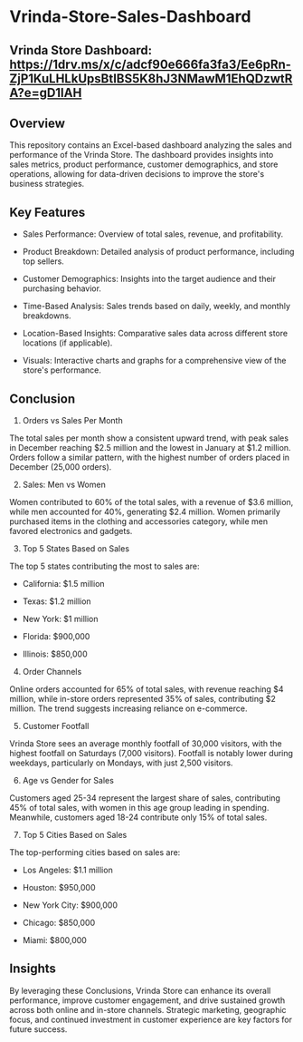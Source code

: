 # Vrinda-Store-Sales-Dashboard

## Vrinda Store Dashboard: https://1drv.ms/x/c/adcf90e666fa3fa3/Ee6pRn-ZjP1KuLHLkUpsBtIBS5K8hJ3NMawM1EhQDzwtRA?e=gD1IAH

## Overview

This repository contains an Excel-based dashboard analyzing the sales and performance of the Vrinda Store. The dashboard provides insights into sales metrics, product performance, customer demographics, and store operations, allowing for data-driven decisions to improve the store's business strategies.

## Key Features

- Sales Performance: Overview of total sales, revenue, and profitability.

- Product Breakdown: Detailed analysis of product performance, including top sellers.

- Customer Demographics: Insights into the target audience and their purchasing behavior.

- Time-Based Analysis: Sales trends based on daily, weekly, and monthly breakdowns.

- Location-Based Insights: Comparative sales data across different store locations (if applicable).

- Visuals: Interactive charts and graphs for a comprehensive view of the store's performance.

## Conclusion

1. Orders vs Sales Per Month

  The total sales per month show a consistent upward trend, with peak sales in December reaching $2.5 million and the lowest in January at $1.2 million. Orders follow a similar pattern, with the highest number of   orders placed in December (25,000 orders).

2. Sales: Men vs Women 

  Women contributed to 60% of the total sales, with a revenue of $3.6 million, while men accounted for 40%, generating $2.4 million. Women primarily purchased items in the clothing and accessories category, while   men favored electronics and gadgets.

3. Top 5 States Based on Sales

  The top 5 states contributing the most to sales are:

  - California: $1.5 million
    
  - Texas: $1.2 million
    
  - New York: $1 million
    
  - Florida: $900,000
    
  - Illinois: $850,000

4. Order Channels

  Online orders accounted for 65% of total sales, with revenue reaching $4 million, while in-store orders represented 35% of sales, contributing $2 million. The trend suggests increasing reliance on e-commerce.

5. Customer Footfall

  Vrinda Store sees an average monthly footfall of 30,000 visitors, with the highest footfall on Saturdays (7,000 visitors). Footfall is notably lower during weekdays, particularly on Mondays, with just 2,500       visitors.

6. Age vs Gender for Sales

  Customers aged 25-34 represent the largest share of sales, contributing 45% of total sales, with women in this age group leading in spending. Meanwhile, customers aged 18-24 contribute only 15% of total sales.

7. Top 5 Cities Based on Sales

  The top-performing cities based on sales are:

  - Los Angeles: $1.1 million
      
  - Houston: $950,000
      
  - New York City: $900,000
      
  - Chicago: $850,000
      
  - Miami: $800,000

## Insights

By leveraging these Conclusions, Vrinda Store can enhance its overall performance, improve customer engagement, and drive sustained growth across both online and in-store channels. Strategic marketing, geographic focus, and continued investment in customer experience are key factors for future success.
